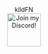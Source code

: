 
<div align="center">
klldFN
 </div>
 <div align="center">



<a target="_blank" href="https://discord.gg/ybr7evg4q5" title="Join our Discord!">
<img draggable="false" src="https://discordapp.com/api/guilds/1059724753012797510/widget.png?style=banner2" height="76px" draggable="false" alt="Join my Discord!">
</a>
</div>

